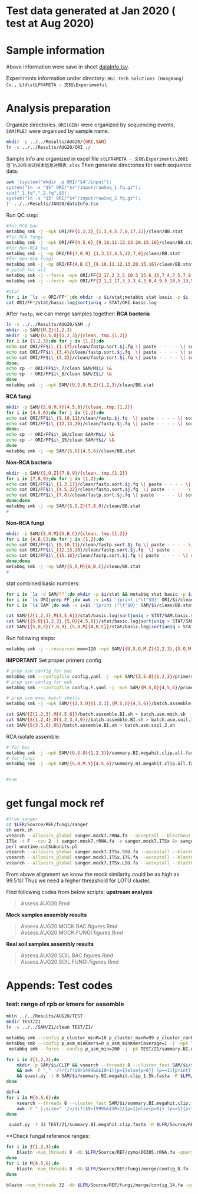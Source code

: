 # Test data generated at Jan 2020 ( test at Aug 2020)

# Sample information

Above information were save in sheet [dataInfo.tsv](../../../Results/AUG20/dataInfo.tsv).

Experiments information under directory:
 `BGI Tech Solutions (Hongkong) Co., Ltd\stLFR4META - 文档\Experiments\`

# Analysis preparation

Organize directories. `ORI(GIN)` were organized by sequencing events; `SAM(PLE)` were organized by sample name.

```bash
mkdir -p ../../Results/AUG20/{ORI,SAM}
ln -s ../../Results/AUG20/ORI ./
```

Sample info are organized in excel file `stLFR4META - 文档\Experiments\2001范飞\20年测试样本信息对照表.xlsx`
Then generate directories for each sequence data:

```bash
awk '{system("mkdir -p ORI/"$4"/input");
system("ln -s "$5" ORI/"$4"/input/rawSeq_1.fq.gz");
sub("_1.fq","_2.fq",$5);
system("ln -s "$5" ORI/"$4"/input/rawSeq_2.fq.gz");
}' ../../Results/JAN20/dataInfo.tsv
```

Run QC step:

```bash
#for RCA bac
metabbq smk -j -npk ORI/FF{1,2,3}_{1,3,4,5,7,8,17,22}/clean/BB.stat
#for RCA fungi
metabbq smk -j -npk ORI/FF{4,5,6}_{9,10,11,12,13,20,15,16}/clean/BB.stat
#for Non-RCA bac
metabbq smk -j -np ORI/FF{7,8,9}_{1,3,17,4,5,22,7,8}/clean/BB.stat
#for non-RCA fungi
metabbq smk -j -np ORI/FF{A,B,C}_{9,10,11,12,13,20,15,16}/clean/BB.stat
# patch for all
metabbq smk -j --force -npk ORI/FF{2_17,3_3,5_10,5_15,6_15,7_4,7_5,7_8,8_3,8_8,9_1,9_5,9_8,A_16,B_10,B_15,C_15}/clean/fastp.{1,2}.fq
metabbq smk -j --force -npk ORI/FF{2_1,2_17,3_3,3_4,3_8,4_9,5_10,5_13,5_15,5_9,6_11,6_12,6_15,7_4,7_5,7_8,8_3,8_1,8_8,8_17,9_1,9_17,9_5,9_8,A_11,A_16,B_11,B_9,B_10,B_15,C_10,C_12,C_13,C_15}/clean/fastp.sort.{1,2}.fq

#stat
for i in `ls -d ORI/FF*`;do mkdir -p $i/stat;metabbq stat basic -p $i -o $i/stat/basic.log & done
cat ORI/FF*/stat/basic.log|sort|uniq > STAT/ORI.basic.log
```

After `fastp`, we can merge samples together:
**RCA bacteria**

```bash
ln -s ../../Results/AUG20/SAM ./
mkdir -p SAM/{M,Z}{1,2,3}
mkdir -p SAM/{U,S,O}{1,2,3}/{clean,.tmp.{1,2}}
for i in {1,2,3};do for j in {1,2};do
echo cat ORI/FF$i\_{1,17}/clean/fastp.sort.$j.fq \| paste - - - - \| sort -T SAM/U$i/.tmp.$j -k2,2 -t \"/\" \| tr \"\\t\" \"\\n\" \> SAM/U$i/clean/fastp.sort.$j.fq \&
echo cat ORI/FF$i\_{3,4}/clean/fastp.sort.$j.fq  \| paste - - - - \| sort -T SAM/S$i/.tmp.$j -k2,2 -t \"/\" \| tr \"\\t\" \"\\n\" \> SAM/S$i/clean/fastp.sort.$j.fq \&
echo cat ORI/FF$i\_{5,22}/clean/fastp.sort.$j.fq \| paste - - - - \| sort -T SAM/O$i/.tmp.$j -k2,2 -t \"/\" \| tr \"\\t\" \"\\n\" \> SAM/O$i/clean/fastp.sort.$j.fq \&
done;
echo cp -r ORI/FF$i\_7/clean SAM/M$i/ \&
echo cp -r ORI/FF$i\_8/clean SAM/Z$i/ \&
done
metabbq smk -j -npk SAM/{U,S,O,M,Z}{1,2,3}/clean/BB.stat

```

**RCA fungi**

```bash
mkdir -p SAM/{S,O,M,Y}{4,5,6}/{clean,.tmp.{1,2}}
for i in {4,5,6};do for j in {1,2};do
echo cat ORI/FF$i\_{9,10,11}/clean/fastp.$j.fq  \| paste - - - - \| sort -T SAM/S$i/.tmp.$j -k2,2 -t \"/\" \| tr \"\\t\" \"\\n\" \> SAM/S$i/clean/fastp.sort.$j.fq \&
echo cat ORI/FF$i\_{12,13,20}/clean/fastp.$j.fq \| paste - - - - \| sort -T SAM/O$i/.tmp.$j -k2,2 -t \"/\" \| tr \"\\t\" \"\\n\" \> SAM/O$i/clean/fastp.sort.$j.fq \&
done;
echo cp -r ORI/FF$i\_16/clean SAM/M$i/ \&
echo cp -r ORI/FF$i\_15/clean SAM/Y$i/ \&
done
metabbq smk -j -np SAM/{S,O}{4,5,6}/clean/BB.stat

```

**Non-RCA bacteria**

```bash
mkdir -p SAM/{S,O,Z}{7,8,9}/{clean,.tmp.{1,2}}
for i in {7,8,9};do for j in {1,2};do
echo cat ORI/FF$i\_{1,3,17}/clean/fastp.sort.$j.fq \| paste - - - - \| sort -T SAM/S$i/.tmp.$j -k2,2 -t \"/\" \| tr \"\\t\" \"\\n\" \> SAM/S$i/clean/fastp.sort.$j.fq \&
echo cat ORI/FF$i\_{4,5,22}/clean/fastp.sort.$j.fq  \| paste - - - - \| sort -T SAM/O$i/.tmp.$j -k2,2 -t \"/\" \| tr \"\\t\" \"\\n\" \> SAM/O$i/clean/fastp.sort.$j.fq \&
echo cat ORI/FF$i\_{7,8}/clean/fastp.sort.$j.fq \| paste - - - - \| sort -T SAM/Z$i/.tmp.$j -k2,2 -t \"/\" \| tr \"\\t\" \"\\n\" \> SAM/Z$i/clean/fastp.sort.$j.fq \&
done;done
metabbq smk -j -np SAM/{S,O,Z}{7,8,9}/clean/BB.stat
#
```

**Non-RCA fungi**

```bash
mkdir -p SAM/{S,O,M}{A,B,C}/{clean,.tmp.{1,2}}
for i in {A,B,C};do for j in {1,2};do
echo cat ORI/FF$i\_{9,10,11}/clean/fastp.sort.$j.fq \| paste - - - - \| sort -T SAM/S$i/.tmp.$j -k2,2 -t \"/\" \| tr \"\\t\" \"\\n\" \> SAM/S$i/clean/fastp.sort.$j.fq \&
echo cat ORI/FF$i\_{12,13,20}/clean/fastp.sort.$j.fq  \| paste - - - - \| sort -T SAM/O$i/.tmp.$j -k2,2 -t \"/\" \| tr \"\\t\" \"\\n\" \> SAM/O$i/clean/fastp.sort.$j.fq \&
echo cat ORI/FF$i\_{15,16}/clean/fastp.sort.$j.fq \| paste - - - - \| sort -T SAM/M$i/.tmp.$j -k2,2 -t \"/\" \| tr \"\\t\" \"\\n\" \> SAM/M$i/clean/fastp.sort.$j.fq \&
done;done
metabbq smk -j -np SAM/{S,O,M}{A,B,C}/clean/BB.stat
#
```

stat combined basic numbers:
```bash
for i in `ls -d SAM/??`;do mkdir -p $i/stat && metabbq stat basic -p $i -o $i/stat/basic.log & done
for i in `ls ORI|grep FF`;do awk -v i=$i '{print i"\t"$0}' ORI/$i/clean/BB.stat; done > STAT/ORI.BB.stat
for i in `ls SAM`;do awk -v i=$i '{print i"\t"$0}' SAM/$i/clean/BB.stat; done > STAT/SAM.BB.stat

cat SAM/{Z{1,2,3},M{4,5,6}}/stat/basic.log|sort|uniq > STAT/SAM.basic.single.log
cat SAM/{{S,O}{1,2,3},{S,O}{4,5,6}}/stat/basic.log|sort|uniq > STAT/SAM.basic.RCA.log
cat SAM/{{S,O,Z}{7,8,9},{S,O,M}{A,B,C}}/stat/basic.log|sort|uniq > STAT/SAM.basic.NOR.log

```

Run following steps:

```bash
metabbq smk -j --resources mem=120 -npk SAM/{{U,S,O,M,Z}{1,2,3},{S,O,M,Y}{4,5,6},{S,O,Z}{7,8,9},{S,O,M}{A,B,C}}/Assemble_BI/ID.lst
```

**IMPORTANT** Set proper primers config
```bash
# prep asm config for bac
metabbq smk --configfile config.yaml -j -npk SAM/{Z,S,O}{1,2,3}/primers.cfg
# prep asm config for euk
metabbq smk --configfile config.F.yaml -j -npk SAM/{M,S,O}{4,5,6}/primers.cfg

# prep asm exec batch shells
metabbq smk -j -npk SAM/{{Z,S,O}{1,2,3},{M,S,O}{4,5,6}}/batch.assemble.BI.sh

cat SAM/{Z{1,2,3},M{4,5,6}}/batch.assemble.BI.sh > batch.asm.mock.sh
cat SAM/{S{1,2,4},O{1,2,3,4,6}}/batch.assemble.BI.sh > batch.asm.soil.1.sh
cat SAM/{S{3,5,6},O5}/batch.assemble.BI.sh > batch.asm.soil.2.sh

```

RCA isolate assemble:
```bash
# for bac
metabbq smk -j -npk SAM/{U,S,O}{1,2,3}}/summary.BI.megahit.clip.all.fasta
# for fungi
metabbq smk -j -npk SAM/{S,O,M,Y}{4,5,6}/summary.BI.megahit.clip.all.fasta


#sum

```

# get fungal mock ref
```bash
#from sanger
cd $LFR/Source/REF/fungi/sanger
sh work.sh
vsearch --allpairs_global sanger.mock7.rRNA.fa --acceptall --blast6out sanger.mock7.rRNA.vsearch.allpairs.m6 --iddef 4
ITSx -t F --cpu 2 -i sanger.mock7.rRNA.fa -o sanger.mock7.ITSx &> sanger.mock7.ITSx.log
perl onetime.cutSubunits.pl
vsearch --allpairs_global sanger.mock7.ITSx.SSU.fa --acceptall --blast6out sanger.mock7.SSU.vsearch.allpairs.m6 --iddef 4
vsearch --allpairs_global sanger.mock7.ITSx.ITS.fa --acceptall --blast6out sanger.mock7.ITS.vsearch.allpairs.m6 --iddef 4
vsearch --allpairs_global sanger.mock7.ITSx.LSU.fa --acceptall --blast6out sanger.mock7.LSU.vsearch.allpairs.m6 --iddef 4
```
From above alignment we know the mock similarity could be as high as 99.5%! Thus we need a higher threashold for LOTU cluster.

Find following codes from below scripts:
**upstream analysis**
> Assess.AUG20.Rmd

**Mock samples assembly results**
> Assess.AUG20.MOCK.BAC.figures.Rmd
> Assess.AUG20.MOCK.FUNGI.figures.Rmd

**Real soil samples assembly results**
> Assess.AUG20.SOIL.BAC.figures.Rmd
> Assess.AUG20.SOIL.FUNGI.figures.Rmd



# Appends: Test codes
### test: range of rpb or kmers for assemble
```bash
mkln ../../Results/AUG20/TEST
mkdir TEST/Z1
ln -s ../../SAM/Z1/clean TEST/Z1/

metabbq smk --config p_cluster_minR=10 p_cluster_maxR=99 p_cluster_ranP=100 -j -npk TEST/Z1/mash/BI.1.fq
metabbq smk --config p_asm_minKmers=0 p_asm_minKmerCoverage=1 -j -npk TEST/Z1/batch.assemble.BI.sh
 metabbq smk --force --config p_asm_min=200 -j -pk TEST/Z1/summary.BI.megahit.clip.fasta

for i in Z{1,2,3};do
	mkdir -p SAM/$i/CLIP && vsearch --threads 8 --cluster_fast SAM/$i/summary.BI.megahit.clip.fasta --iddef $def --id 0.99 --strand both --fasta_width 0 --centroids SAM/$i/CLIP/preclust$def.fa -uc SAM/$i/CLIP/preclust$def.uc --sizeout &> SAM/$i/CLIP/preclust$def.log \
	&& awk -F "_" '/>/{if($9>1499&&$10>1){p=1}else{p=0}} (p==1){print}' SAM/$i/CLIP/preclust$def.fa > SAM/$i/CLIP/preclust$def\_1.5k.fasta \
	&& quast.py -t 8 SAM/$i/summary.BI.megahit.clip_1.5k.fasta -R $LFR/Source/REF/zymo/D6305.rRNA.fa -o SAM/$i/summary.BI.megahit.clip_1.5k_quast &
done

def=4
for i in M{4,5,6};do
	vsearch --threads 8 --cluster_fast SAM/$i/summary.BI.megahit.clip.fasta --iddef $def --id 0.99 --strand both --fasta_width 0 --centroids SAM/$i/CLIP/preclust$def.fa -uc SAM/$i/CLIP/preclust$def.uc --sizeout &> SAM/$i/CLIP/preclust$def.log &&
	awk -F "_|;size=" '/>/{if($9>1999&&$10>1){p=1}else{p=0}} (p==1){print}' SAM/$i/CLIP/preclust$def.fa > SAM/$i/CLIP/preclust$def\_2k.fasta &&  quast.py -t 8 SAM/$i/CLIP/preclust$def\_2k.fasta -R $LFR/Source/REF/fungi/merge/contig_8.fa -o SAM/$i/CLIP/preclust$def\_2k_quast &
done

 quast.py -t 32 TEST/Z1/summary.BI.megahit.clip.fasta -R $LFR/Source/REF/zymo/D6305.rRNA.fa -o TEST/Z1/summary.BI.megahit.clip.fasta_quast
```

**Check fungal reference ranges:
```bash
for i in Z{1,2,3};do
	blastn -num_threads 8 -db $LFR/Source/REF/zymo/D6305.rRNA.fa -query SAM/$i/summary.BI.megahit.clip.fasta -outfmt '6 std qlen qcov' -out SAM/$i/summary.BI.megahit.clip2zymo.m6 &
done
for i in M{4,5,6};do
	blastn -num_threads 8 -db $LFR/Source/REF/fungi/merge/contig_8.fa -query SAM/$i/summary.BI.megahit.clip.fasta -outfmt '6 std qlen qcov' -out SAM/$i/summary.BI.megahit.clip2ref8.m6 &
done

blastn -num_threads 32 -db $LFR/Source/REF/fungi/merge/contig_14.fa -query SAM/M5/summary.BI.megahit.clip.fasta -outfmt '6 std qlen' -out SAM/M5/summary.BI.megahit.clip2F14.m6
```
